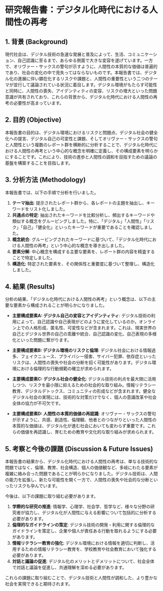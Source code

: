 # 研究報告書：デジタル化時代における人間性の再考

## 1. 背景 (Background)
現代社会は、デジタル技術の急速な発展と普及によって、生活、コミュニケーション、自己認識に至るまで、あらゆる側面で大きな変容を遂げています。一方で、オリヴァー・サックスの警句が示すように、人間性の本質的な価値は普遍的であり、社会の変化の中で見失ってはならないものです。本報告書では、デジタル化の進展に伴い顕在化するリスクや課題と、人間性の重要性という二つのテーマが並行して議論されている状況に着目します。デジタル環境がもたらす可能性と同時に、人間性の喪失、アイデンティティの変容、リスクの増大といった問題意識が共有されており、これらの背景から、デジタル化時代における人間性の再考の必要性が高まっています。

## 2. 目的 (Objective)
本報告書の目的は、デジタル環境におけるリスクと問題点、デジタル社会の健全化への提言、デジタル自己の可変性と課題、そしてオリヴァー・サックスの警句と人間性という複数のレポート群を横断的に分析することで、デジタル化時代における人間性の再考という中心的な概念を明確に定義し、その構成要素を明らかにすることです。これにより、技術の進歩と人間性の調和を目指すための議論の基盤を構築することを目指します。

## 3. 分析方法 (Methodology)
本報告書では、以下の手順で分析を行いました。

1.  **テーマ抽出**: 提示されたレポート群から、各レポートの主題を抽出し、キーワードをリスト化しました。
2.  **共通点の特定**: 抽出されたキーワードを比較分析し、頻出するキーワードや類似する概念をグルーピングしました。特に、「デジタル」「人間性」「リスク」「自己」「健全化」といったキーワードが重要であることを確認しました。
3.  **概念統合**: グルーピングされたキーワードに基づいて、「デジタル化時代における人間性の再考」という中心的な概念を導き出しました。
4.  **要素分解**: 中心概念を構成する主要な要素を、レポート群の内容を精査することで特定しました。
5.  **構造化**: 特定された要素を、その関係性と重要度に基づいて整理し、構造化しました。

## 4. 結果 (Results)
分析の結果、「デジタル化時代における人間性の再考」という概念は、以下の主要な要素から構成されることが明らかになりました。

-   **主要構成要素A: デジタル自己の変容とアイデンティティ**: デジタル技術の利用によって、自己認識や自己表現がどのように変化しているのか。オンライン上での人格形成、匿名性、可変性などが含まれます。これは、現実世界の自己とデジタル世界の自己の乖離や統合、自己認識の変化、自己表現の多様化といった問題に繋がります。

-   **主要構成要素B: デジタル環境のリスクと倫理**: デジタル社会における情報過多、フェイクニュース、プライバシー侵害、サイバー犯罪、依存症といったリスクは、人間性の喪失や社会の分断を招く可能性があります。デジタル環境における倫理的な行動規範の確立が求められます。

-   **主要構成要素C: デジタル社会の健全化**: デジタル技術の利点を最大限に活用しつつ、リスクを最小限に抑えるための社会的な取り組み。情報リテラシー教育、デジタルデトックス、コミュニティの形成などが含まれます。健全なデジタル社会の実現には、技術的な対策だけでなく、個人の意識改革や社会全体の協力が不可欠です。

-   **主要構成要素D: 人間性の本質的価値の再認識**: オリヴァー・サックスの警句が示すように、共感、創造性、倫理観、他者とのつながりといった人間性の本質的な価値は、デジタル化が進む社会においても変わらず重要です。これらの価値を再認識し、育むための教育や文化的な取り組みが求められます。

## 5. 考察と今後の課題 (Discussion & Future Issues)
本報告書の結果から、デジタル化時代における人間性の再考は、単なる技術的な問題ではなく、倫理、教育、社会構造、個人の価値観など、多岐にわたる要素が複雑に絡み合った問題であることが明らかになりました。デジタル技術は、人間の能力を拡張し、新たな可能性を開く一方で、人間性の喪失や社会的な分断といったリスクも孕んでいます。

今後は、以下の課題に取り組む必要があります。

1.  **学際的な研究の推進**: 情報学、心理学、社会学、哲学など、様々な分野の研究者が協力し、デジタル化が人間性に与える影響について包括的に分析する必要があります。
2.  **倫理的なガイドラインの策定**: デジタル技術の開発・利用に関する倫理的なガイドラインを策定し、企業や個人が責任ある行動を取れるようにする必要があります。
3.  **情報リテラシー教育の強化**: デジタル環境における情報を適切に判断し、活用するための情報リテラシー教育を、学校教育や社会教育において強化する必要があります。
4.  **対話と議論の促進**: デジタル化のメリットとデメリットについて、社会全体で対話と議論を促進し、共通理解を深める必要があります。

これらの課題に取り組むことで、デジタル技術と人間性が調和した、より豊かな社会を実現できると期待されます。
